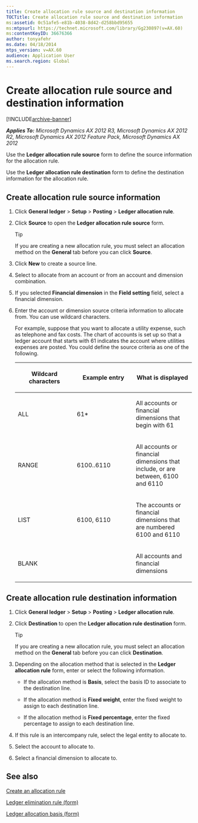 ```yaml
---
title: Create allocation rule source and destination information
TOCTitle: Create allocation rule source and destination information
ms:assetid: 0c51afe5-e81b-4038-8d42-d258bbd95655
ms:mtpsurl: https://technet.microsoft.com/library/Gg230897(v=AX.60)
ms:contentKeyID: 36676366
author: tonyafehr
ms.date: 04/18/2014
mtps_version: v=AX.60
audience: Application User
ms.search.region: Global
---
```


# Create allocation rule source and destination information 


[!INCLUDE[archive-banner](includes/archive-banner.md)]


_**Applies To:** Microsoft Dynamics AX 2012 R3, Microsoft Dynamics AX 2012 R2, Microsoft Dynamics AX 2012 Feature Pack, Microsoft Dynamics AX 2012_

Use the **Ledger allocation rule source** form to define the source information for the allocation rule.

Use the **Ledger allocation rule destination** form to define the destination information for the allocation rule.

## Create allocation rule source information

1.  Click **General ledger** \> **Setup** \> **Posting** \> **Ledger allocation rule**.

2.  Click **Source** to open the **Ledger allocation rule source** form.
    

    > [!TIP]
    > <P>If you are creating a new allocation rule, you must select an allocation method on the <STRONG>General</STRONG> tab before you can click <STRONG>Source</STRONG>.</P>



3.  Click **New** to create a source line.

4.  Select to allocate from an account or from an account and dimension combination.

5.  If you selected **Financial dimension** in the **Field setting** field, select a financial dimension.

6.  Enter the account or dimension source criteria information to allocate from. You can use wildcard characters.
    
    For example, suppose that you want to allocate a utility expense, such as telephone and fax costs. The chart of accounts is set up so that a ledger account that starts with 61 indicates the account where utilities expenses are posted. You could define the source criteria as one of the following.
    
    <table>
    <colgroup>
    <col style="width: 33%" />
    <col style="width: 33%" />
    <col style="width: 33%" />
    </colgroup>
    <thead>
    <tr class="header">
    <th><p>Wildcard characters</p></th>
    <th><p>Example entry</p></th>
    <th><p>What is displayed</p></th>
    </tr>
    </thead>
    <tbody>
    <tr class="odd">
    <td><p>ALL</p></td>
    <td><p>61*</p></td>
    <td><p>All accounts or financial dimensions that begin with 61</p></td>
    </tr>
    <tr class="even">
    <td><p>RANGE</p></td>
    <td><p>6100..6110</p></td>
    <td><p>All accounts or financial dimensions that include, or are between, 6100 and 6110</p></td>
    </tr>
    <tr class="odd">
    <td><p>LIST</p></td>
    <td><p>6100, 6110</p></td>
    <td><p>The accounts or financial dimensions that are numbered 6100 and 6110</p></td>
    </tr>
    <tr class="even">
    <td><p>BLANK</p></td>
    <td><p></p></td>
    <td><p>All accounts and financial dimensions</p></td>
    </tr>
    </tbody>
    </table>


## Create allocation rule destination information

1.  Click **General ledger** \> **Setup** \> **Posting** \> **Ledger allocation rule**.

2.  Click **Destination** to open the **Ledger allocation rule destination** form.
    

    > [!TIP]
    > <P>If you are creating a new allocation rule, you must select an allocation method on the <STRONG>General</STRONG> tab before you can click <STRONG>Destination</STRONG>.</P>



3.  Depending on the allocation method that is selected in the **Ledger allocation rule** form, enter or select the following information.
    
      - If the allocation method is **Basis**, select the basis ID to associate to the destination line.
    
      - If the allocation method is **Fixed weight**, enter the fixed weight to assign to each destination line.
    
      - If the allocation method is **Fixed percentage**, enter the fixed percentage to assign to each destination line.

4.  If this rule is an intercompany rule, select the legal entity to allocate to.

5.  Select the account to allocate to.

6.  Select a financial dimension to allocate to.

## See also

[Create an allocation rule](create-an-allocation-rule.md)

[Ledger elimination rule (form)](https://technet.microsoft.com/library/hh209563\(v=ax.60\))

[Ledger allocation basis (form)](https://technet.microsoft.com/library/ff395367\(v=ax.60\))

  


